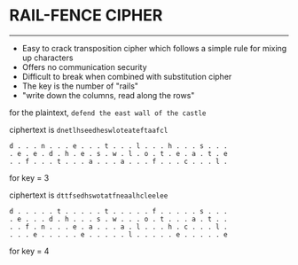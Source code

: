 # RAIL-FENCE CIPHER
---
- Easy to crack transposition cipher which follows a simple rule for mixing up characters 
- Offers no communication security
- Difficult to break when combined with substitution cipher
- The key is the number of "rails"
- "write down the columns, read along the rows"

for the plaintext,
`defend the east wall of the castle`

ciphertext is `dnetlhseedheswloteateftaafcl`
```
d . . . n . . . e . . . t . . . l . . . h . . . s . . .
. e . e . d . h . e . s . w . l . o . t . e . a . t . e
. . f . . . t . . . a . . . a . . . f . . . c . . . l .
```
for key = 3

ciphertext is `dttfsedhswotatfneaalhcleelee`
```
d . . . . . t . . . . . t . . . . . f . . . . . s . . .
. e . . . d . h . . . s . w . . . o . t . . . a . t . .
. . f . n . . . e . a . . . a . l . . . h . c . . . l .
. . . e . . . . . e . . . . . l . . . . . e . . . . . e
```
for key = 4

